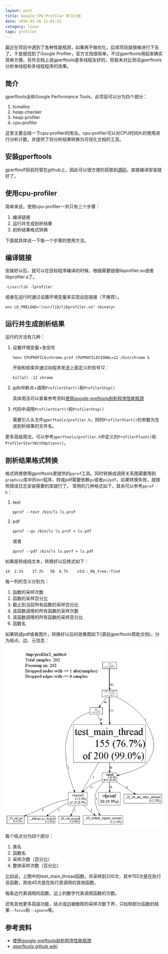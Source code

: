 ```yaml
---
layout: post
title: Google CPU Profiler 学习小结
date: 2016-03-26 11:01:51
category: linux
tags: profiler
---
```


最近在项目中遇到了各种性能瓶颈，如果再不做优化，后续项目就很难进行下去了。于是就找到了Google Profiler，官方文档很简单，不过gperftools用起来确实简单方便。另外文档上说gperftools是多线程友好的，但我未对比测试gperftools分析单线程和多线程程序的效果。

## 简介

gperftools全称Google Performance Tools，此项目可以分为四个部分：

1. tcmalloc
2. heap-checker
3. heap-profiler
4. cpu-profiler

这里主要总结一下cpu-profiler的用法。cpu-profiler可以对CPU时间片的使用进行分析计数，并提供了将分析结果转换为可视化文档的工具。

## 安装gperftools

gperftoolf目前托管在github上，因此可以很方便的获取到[源码](https://github.com/gperftools/gperftools/releases)，直接编译安装就好了。

## 使用cpu-profiler

简单来说，使用cpu-profiler一共只有三个步骤：

1. 编译链接
2. 运行并生成剖析结果
3. 剖析结果格式转换

下面就具体说一下每一个步骤的使用方法。

## 编译链接

安装好以后，就可以在目标程序编译的时候，根据需要链接libprofiler.so或者libprofiler.a了。

```
-L/usr/lib -lprofiler
```

或者在运行时通过设置环境变量来实现动态链接（不推荐）。

```
env LD_PRELOAD="/usr/lib/libprofiler.so" <binary>
```


## 运行并生成剖析结果

运行的方法有几种：

1. 设置环境变量+发信号
	
	```
	%env CPUPROFILE=chrome.prof CPUPROFILESIGNAL=12 /bin/chrome &
	```

	开始和结束并通过向程序发送上面定义的信号12：
	```
	killall -12 chrome
	```
2. gdb中断点+调用<code>ProfilerStart()</code>和<code>ProfilerStop()</code>
	
	具体用法可以查看参考资料[使用google-preftools剖析程序性能瓶颈](http://www.ibm.com/developerworks/cn/linux/l-cn-googleperf/)
3. 代码中调用<code>ProfilerStart()</code>和<code>ProfilerStop()</code>
	
	需要引入头文件<code>gperftools/profiler.h</code>，同时<code>ProfilerStart()</code>的参数为生成剖析结果的文件名。
	
更多高级用法，可以参考<code>gperftools/profiler.h</code>中定义的<code>ProfilerFlush()</code>和<code>ProfilerStartWithOptions()</code>。

## 剖析结果格式转换

格式转换使用gproftools里提供的<code>pprof</code>工具。同时转换成调用关系图需要用到<code>graphviz</code>库中的<code>dot</code>程序，转成pdf需要依赖<code>gv</code>或者<code>ps2pdf</code>。如果转换失败，就按照错误日志安装需要的库就行了。
常用的几种格式如下，其余可以参考<code>pprof -h</code>：

1. text

	```
	pprof --text /bin/ls ls.prof
	```
2. pdf

	```
	pprof --gv /bin/ls ls.prof > ls.pdf
	```
	
	或者
	
	```
	pprof --pdf /bin/ls ls.porf > ls.pdf
	```
	
如果是转成纯文本，转换好以后格式如下：
```
14	2.1%	17.2%	58	8.7%	std::_Rb_tree::find
```

每一列的含义分别为：

1. 函数的采样次数
2. 函数的采样百分比
3. 截止到当前所有函数的采样百分比
4. 该函数调用的所有函数的采样次数
5. 该函数调用的所有函数的采样百分比
6. 函数名


如果转成pdf或者图片，转换好以后的效果图如下(源自gperftools帮助文档)，分为结点、边、元信息：

![image](/images/pprof-test.gif)

每个结点分为四个部分：

1. 类名
2. 函数名
3. 采样次数（百分比）
4. 整体采样次数（百分比）

比如说，上图中的test\_main\_thread函数，共采样到200次，其中155次是在执行该函数，其他45次是在执行其调用的其他函数。

每条边代表调用的函数，边上的数字代表调用函数的次数。

还有其他更多高级功能，结点或边被删除的采样次数下界，只绘制部分函数的结果<code>--focus</code>和<code>--ignore</code>等。

## 参考资料

- [使用google-preftools剖析程序性能瓶颈](http://www.ibm.com/developerworks/cn/linux/l-cn-googleperf/)
- [gperftools github wiki](https://github.com/gperftools/gperftools/wiki)